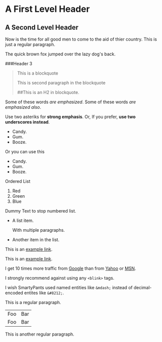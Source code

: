 A First Level Header
====================

A Second Level Header
---------------------
Now is the time for all good men to come to the aid of thier country. This is just a regular paragraph.

The quick brown fox jumped over the lazy dog's back.

###Header 3
>This is a blockquote
>
>This is second paragraph in the blockquote
>
> ##This is an H2 in blockquote. 

Some of these words *are emphasized*.
Some of these words _are emphasized also_.

Use two asteriks for **strong emphasis**.
Or, If you prefer, __use two underscores instead__.

* Candy.
* Gum.
* Booze.

Or you can use this

+ Candy.
+ Gum.
+ Booze.
 
Ordered List

1.  Red
2.  Green
3.  Blue

Dummy Text to stop numbered list.

*   A list item.

    With multiple paragraphs.

*   Another item in the list.

This is an [example link](http://example.com/).

This is an [example link](http://example.com/ "With a Title").

I get 10 times more traffic from [Google][1] than from
[Yahoo][2] or [MSN][3].

[1]: http://google.com/ "Google"
[2]: http://search.yahoo.com/ "Yahoo Search"
[3]: http://search.msn.com/ "MSN Search"

I strongly recommend against using any `<blink>` tags.

I wish SmartyPants used named entities like `&mdash;`
instead of decimal-encoded entites like `&#8212;`.


This is a regular paragraph.

<table>
    <tr>
        <td>Foo</td>
		<td>Bar</td>
    </tr>
	<tr>
        <td>Foo</td>
		<td>Bar</td>
    </tr>
</table>

This is another regular paragraph.